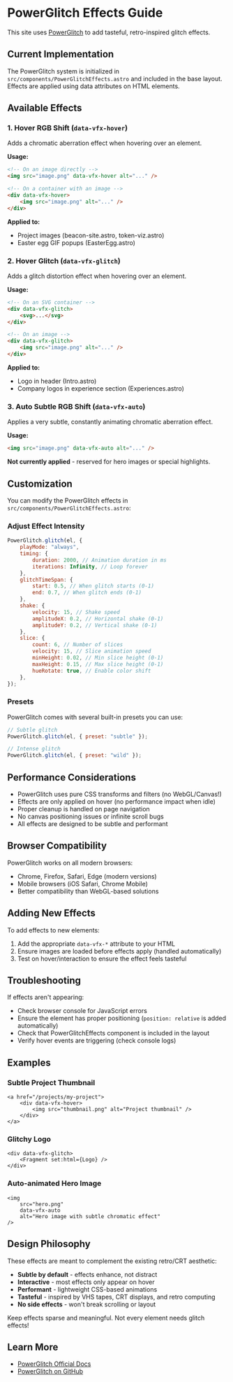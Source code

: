 # PowerGlitch Effects Guide

This site uses [PowerGlitch](https://7ph.github.io/powerglitch/#/) to add tasteful, retro-inspired glitch effects.

## Current Implementation

The PowerGlitch system is initialized in `src/components/PowerGlitchEffects.astro` and included in the base layout. Effects are applied using data attributes on HTML elements.

## Available Effects

### 1. Hover RGB Shift (`data-vfx-hover`)

Adds a chromatic aberration effect when hovering over an element.

**Usage:**

```html
<!-- On an image directly -->
<img src="image.png" data-vfx-hover alt="..." />

<!-- On a container with an image -->
<div data-vfx-hover>
	<img src="image.png" alt="..." />
</div>
```

**Applied to:**

- Project images (beacon-site.astro, token-viz.astro)
- Easter egg GIF popups (EasterEgg.astro)

### 2. Hover Glitch (`data-vfx-glitch`)

Adds a glitch distortion effect when hovering over an element.

**Usage:**

```html
<!-- On an SVG container -->
<div data-vfx-glitch>
	<svg>...</svg>
</div>

<!-- On an image -->
<div data-vfx-glitch>
	<img src="image.png" alt="..." />
</div>
```

**Applied to:**

- Logo in header (Intro.astro)
- Company logos in experience section (Experiences.astro)

### 3. Auto Subtle RGB Shift (`data-vfx-auto`)

Applies a very subtle, constantly animating chromatic aberration effect.

**Usage:**

```html
<img src="image.png" data-vfx-auto alt="..." />
```

**Not currently applied** - reserved for hero images or special highlights.

## Customization

You can modify the PowerGlitch effects in `src/components/PowerGlitchEffects.astro`:

### Adjust Effect Intensity

```javascript
PowerGlitch.glitch(el, {
	playMode: "always",
	timing: {
		duration: 2000, // Animation duration in ms
		iterations: Infinity, // Loop forever
	},
	glitchTimeSpan: {
		start: 0.5, // When glitch starts (0-1)
		end: 0.7, // When glitch ends (0-1)
	},
	shake: {
		velocity: 15, // Shake speed
		amplitudeX: 0.2, // Horizontal shake (0-1)
		amplitudeY: 0.2, // Vertical shake (0-1)
	},
	slice: {
		count: 6, // Number of slices
		velocity: 15, // Slice animation speed
		minHeight: 0.02, // Min slice height (0-1)
		maxHeight: 0.15, // Max slice height (0-1)
		hueRotate: true, // Enable color shift
	},
});
```

### Presets

PowerGlitch comes with several built-in presets you can use:

```javascript
// Subtle glitch
PowerGlitch.glitch(el, { preset: "subtle" });

// Intense glitch
PowerGlitch.glitch(el, { preset: "wild" });
```

## Performance Considerations

- PowerGlitch uses pure CSS transforms and filters (no WebGL/Canvas!)
- Effects are only applied on hover (no performance impact when idle)
- Proper cleanup is handled on page navigation
- No canvas positioning issues or infinite scroll bugs
- All effects are designed to be subtle and performant

## Browser Compatibility

PowerGlitch works on all modern browsers:

- Chrome, Firefox, Safari, Edge (modern versions)
- Mobile browsers (iOS Safari, Chrome Mobile)
- Better compatibility than WebGL-based solutions

## Adding New Effects

To add effects to new elements:

1. Add the appropriate `data-vfx-*` attribute to your HTML
2. Ensure images are loaded before effects apply (handled automatically)
3. Test on hover/interaction to ensure the effect feels tasteful

## Troubleshooting

If effects aren't appearing:

- Check browser console for JavaScript errors
- Ensure the element has proper positioning (`position: relative` is added automatically)
- Check that PowerGlitchEffects component is included in the layout
- Verify hover events are triggering (check console logs)

## Examples

### Subtle Project Thumbnail

```astro
<a href="/projects/my-project">
	<div data-vfx-hover>
		<img src="thumbnail.png" alt="Project thumbnail" />
	</div>
</a>
```

### Glitchy Logo

```astro
<div data-vfx-glitch>
	<Fragment set:html={Logo} />
</div>
```

### Auto-animated Hero Image

```astro
<img
	src="hero.png"
	data-vfx-auto
	alt="Hero image with subtle chromatic effect"
/>
```

## Design Philosophy

These effects are meant to complement the existing retro/CRT aesthetic:

- **Subtle by default** - effects enhance, not distract
- **Interactive** - most effects only appear on hover
- **Performant** - lightweight CSS-based animations
- **Tasteful** - inspired by VHS tapes, CRT displays, and retro computing
- **No side effects** - won't break scrolling or layout

Keep effects sparse and meaningful. Not every element needs glitch effects!

## Learn More

- [PowerGlitch Official Docs](https://7ph.github.io/powerglitch/#/)
- [PowerGlitch on GitHub](https://github.com/7PH/powerglitch)
